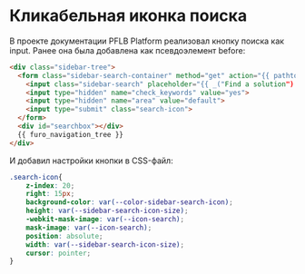 # Кликабельная иконка поиска

В проекте документации PFLB Platform реализовал кнопку поиска как input. Ранее она была добавлена как псевдоэлемент before:

```html
<div class="sidebar-tree">
  <form class="sidebar-search-container" method="get" action="{{ pathto('search') }}" role="search">
    <input class="sidebar-search" placeholder="{{ _("Find a solution") }}" name="q" aria-label="{{ _("Search" ) }}">
    <input type="hidden" name="check_keywords" value="yes">
    <input type="hidden" name="area" value="default">
    <input type="submit" class="search-icon">
  </form>
  <div id="searchbox"></div>
  {{ furo_navigation_tree }}
</div>
```
И добавил настройки кнопки в CSS-файл:

```css
.search-icon{
    z-index: 20;
    right: 15px;
    background-color: var(--color-sidebar-search-icon);
    height: var(--sidebar-search-icon-size);
    -webkit-mask-image: var(--icon-search);
    mask-image: var(--icon-search);
    position: absolute;
    width: var(--sidebar-search-icon-size);
    cursor: pointer;
}
```
